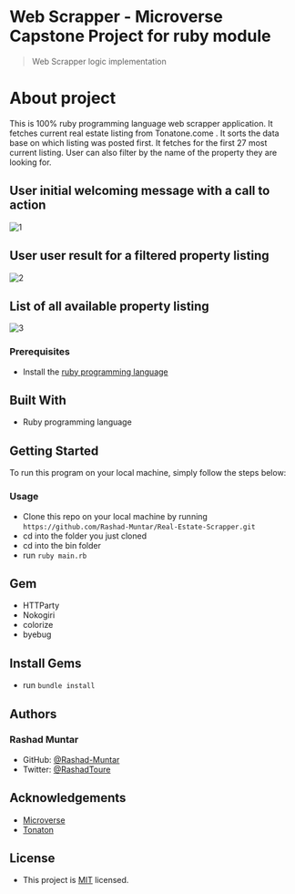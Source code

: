 # Web Scrapper - Microverse Capstone Project for ruby module
>Web Scrapper logic implementation

# About project
This is 100% ruby programming language web scrapper application. It fetches current real estate listing from  Tonatone.come . It sorts the data base on which listing was posted first. It fetches for the first 27 most current listing. User can also filter by the name of the property they are looking for.  

## User initial welcoming message with a call to action
![1](https://user-images.githubusercontent.com/58520480/110329222-2aed0180-7fd1-11eb-8281-9797e49569be.PNG)

## User user result for a filtered property listing
![2](https://user-images.githubusercontent.com/58520480/110329407-64be0800-7fd1-11eb-9ba1-f8d015fb4e27.PNG)

## List of all available property listing
![3](https://user-images.githubusercontent.com/58520480/110395907-dc1c8780-8023-11eb-8152-f0877f6ab51c.PNG)

### Prerequisites
* Install the [ruby programming language](https://www.ruby-lang.org/en/documentation/installation/)

## Built With
* Ruby programming language

## Getting Started
To run this program on your local machine, simply follow the steps below:

### Usage
* Clone this repo on your local machine by running `https://github.com/Rashad-Muntar/Real-Estate-Scrapper.git`
* cd into the folder you just cloned
* cd into the bin folder
* run `ruby main.rb`

## Gem
* HTTParty
* Nokogiri
* colorize
* byebug

## Install Gems
* run `bundle install`


## Authors

### Rashad Muntar
* GitHub: [@Rashad-Muntar](https://github.com/Rashad-Muntar)
* Twitter: [@RashadToure](https://twitter.com/twitterhandle)


## Acknowledgements
* [Microverse](https://www.microverse.org)
* [Tonaton](https://tonaton.com/)

## License
* This project is [MIT](https://github.com/Rashad-Muntar/Real-Estate-Scrapper/tree/feature/scrapper/LICENSE) licensed.
